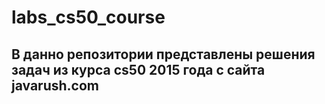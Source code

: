# labs_cs50_course
## В данно репозитории представлены решения задач из курса cs50 2015 года с сайта javarush.com
